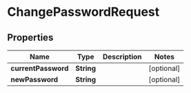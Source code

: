 
# ChangePasswordRequest

## Properties
Name | Type | Description | Notes
------------ | ------------- | ------------- | -------------
**currentPassword** | **String** |  |  [optional]
**newPassword** | **String** |  |  [optional]



